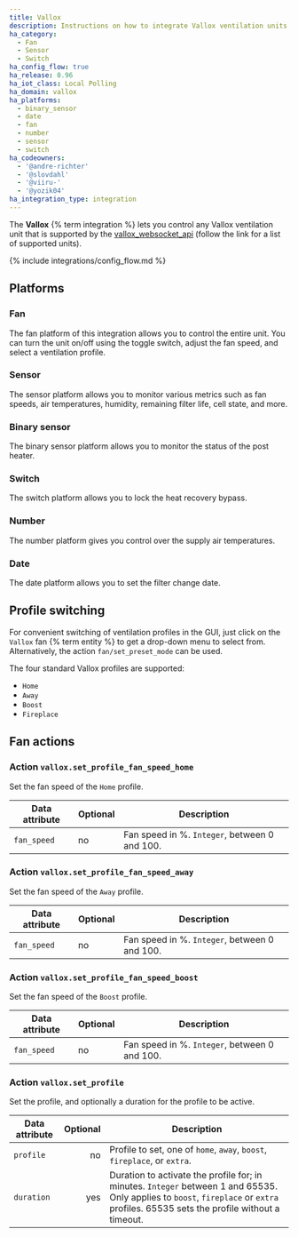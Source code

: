 ```yaml
---
title: Vallox
description: Instructions on how to integrate Vallox ventilation units into Home Assistant.
ha_category:
  - Fan
  - Sensor
  - Switch
ha_config_flow: true
ha_release: 0.96
ha_iot_class: Local Polling
ha_domain: vallox
ha_platforms:
  - binary_sensor
  - date
  - fan
  - number
  - sensor
  - switch
ha_codeowners:
  - '@andre-richter'
  - '@slovdahl'
  - '@viiru-'
  - '@yozik04'
ha_integration_type: integration
---
```


The **Vallox** {% term integration %} lets you control any Vallox ventilation unit that is supported by the [vallox_websocket_api](https://github.com/yozik04/vallox_websocket_api) (follow the link for a list of supported units).

{% include integrations/config_flow.md %}

## Platforms

### Fan

The fan platform of this integration allows you to control the entire unit. You can turn the unit on/off using the toggle switch, adjust the fan speed, and select a ventilation profile.

### Sensor

The sensor platform allows you to monitor various metrics such as fan speeds, air temperatures, humidity, remaining filter life, cell state, and more.

### Binary sensor

The binary sensor platform allows you to monitor the status of the post heater.

### Switch

The switch platform allows you to lock the heat recovery bypass.

### Number

The number platform gives you control over the supply air temperatures.

### Date

The date platform allows you to set the filter change date.


## Profile switching

For convenient switching of ventilation profiles in the GUI, just click on the `Vallox` fan {% term entity %} to get a drop-down menu to select from. Alternatively, the action `fan/set_preset_mode` can be used.

The four standard Vallox profiles are supported:

- `Home`
- `Away`
- `Boost`
- `Fireplace`

## Fan actions

### Action `vallox.set_profile_fan_speed_home`

Set the fan speed of the `Home` profile.

| Data attribute | Optional | Description                                     |
|------------------------|----------|-------------------------------------------------|
| `fan_speed`            |       no | Fan speed in %. `Integer`, between 0 and 100.   |

### Action `vallox.set_profile_fan_speed_away`

Set the fan speed of the `Away` profile.

| Data attribute | Optional | Description                                     |
|------------------------|----------|-------------------------------------------------|
| `fan_speed`            |       no | Fan speed in %. `Integer`, between 0 and 100.   |

### Action `vallox.set_profile_fan_speed_boost`

Set the fan speed of the `Boost` profile.

| Data attribute | Optional | Description                                     |
|------------------------|----------|-------------------------------------------------|
| `fan_speed`            |       no | Fan speed in %. `Integer`, between 0 and 100.   |

### Action `vallox.set_profile` 

Set the profile, and optionally a duration for the profile to be active.

| Data attribute | Optional | Description                                                                                                                                                                           |
|----------------|---------:|---------------------------------------------------------------------------------------------------------------------------------------------------------------------------------------|
| `profile`      |       no | Profile to set, one of `home`, `away`, `boost`, `fireplace`, or `extra`.                                                                                                              |
| `duration`     |      yes | Duration to activate the profile for; in minutes. `Integer` between 1 and 65535. Only applies to  `boost`, `fireplace` or `extra` profiles. 65535 sets the profile without a timeout. | 